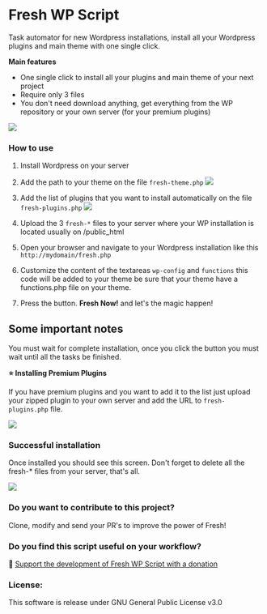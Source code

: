 # Fresh WP Script

Task automator for new Wordpress installations, install all your Wordpress plugins and main theme with one single click.

**Main features**

- One single click to install all your plugins and main theme of your next project
- Require only 3 files
- You don't need download anything, get everything from the WP repository or your own server (for your premium plugins)

![](https://develus.com/share/fresh/fresh-preview.jpg)

### How to use

1. Install Wordpress on your server
2. Add the path to your theme on the file `fresh-theme.php`
![](https://develus.com/share/fresh/fresh-setup-theme.png)
3. Add the list of plugins that you want to install automatically on the file `fresh-plugins.php`
![](https://develus.com/share/fresh/fresh-setup-plugins.png)
4. Upload the 3 `fresh-*` files to your server where your WP installation is located usually on /public_html
5. Open your browser and navigate to your Wordpress installation like this `http://mydomain/fresh.php`
6. Customize the content of the textareas `wp-config` and `functions` this code will be added to your theme be sure that your theme have a functions.php file on your theme.

7. Press the button. **Fresh Now!** and let's the magic happen!

## Some important notes

You must wait for complete installation, once you click the button you must wait until all the tasks be finished.

**⭐ Installing Premium Plugins**

If you have premium plugins and you want to add it to the list just upload your zipped plugin to your own server and add the URL to `fresh-plugins.php` file.

![](https://develus.com/share/fresh/fresh-wait-installing.png)

### Successful installation

Once installed you should see this screen. Don't forget to delete all the fresh-* files from your server, that's all.

![](https://develus.com/share/fresh/fresh-finished.png)

### Do you want to contribute to this project?

Clone, modify and send your PR's to improve the power of Fresh!

### Do you find this script useful on your workflow?

🍺 [Support the development of Fresh WP Script with a donation](https://gumroad.com/l/freshwp)

### License:

This software is release under GNU General Public License v3.0
